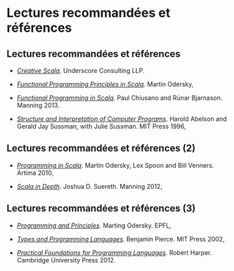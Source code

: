 # Lectures recommandées et références

## Lectures recommandées et références

- *[Creative Scala](http://underscore.io/training/courses/creative-scala/)*. Underscore Consulting LLP.

- *[Functional Programming Principles in Scala](https://www.coursera.org/course/progfun)*. Martin Odersky,

- *[Functional Programming in Scala](http://www.manning.com/bjarnason/)*. Paul Chiusano and Rúnar Bjarnason. Manning 2013.

- *[Structure and Interpretation of Computer Programs](http://mitpress.mit.edu/books/structure-and-interpretation-computer-programs)*. Harold Abelson and Gerald Jay Sussman, with Julie Sussman. MIT Press 1996,

## Lectures recommandées et références (2)

- *[Programming in Scala](http://www.artima.com/shop/programming_in_scala_2ed)*. Martin Odersky, Lex Spoon and Bill Venners. Artima 2010,

- *[Scala in Depth](http://www.manning.com/suereth/)*. Joshua D. Suereth. Manning 2012,

## Lectures recommandées et références (3)

- *[Programming and Principles](http://lamp.epfl.ch/teaching/progp)*. Marting Odersky. EPFL,

- *[Types and Programming Languages](http://www.cis.upenn.edu/~bcpierce/tapl/)*. Benjamin Pierce. MIT Press 2002,

- *[Practical Foundations for Programming Languages](http://www.cs.cmu.edu/~rwh/plbook/book.pdf)*. Robert Harper. Cambridge University Press 2012.

